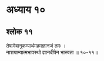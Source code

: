 # अध्याय १०

## श्लोक ११

तेषामेवानुकम्पार्थमहमज्ञानजं तमः ।<br>नाशयाम्यात्मभावस्थो ज्ञानदीपेन भास्वता ॥ १०-११॥<br><br>

